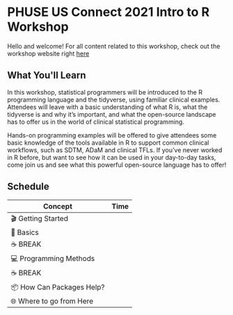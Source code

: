 # PHUSE US Connect 2021 Intro to R Workshop

Hello and welcome! For all content related to this workshop, check out the workshop website right [here](https://atorus-connect.eastus2.cloudapp.azure.com/phuse_intro_to_r_2021/)

## What You'll Learn
In this workshop, statistical programmers will be introduced to the R programming language and the tidyverse, using familiar clinical examples. Attendees will leave with a basic understanding of what R is, what the tidyverse is and why it’s important, and what the open-source landscape has to offer us in the world of clinical statistical programming.

Hands-on programming examples will be offered to give attendees some basic knowledge of the tools available in R to support common clinical workflows, such as SDTM, ADaM and clinical TFLs. If you’ve never worked in R before, but want to see how it can be used in your day-to-day tasks, come join us and see what this powerful open-source language has to offer!

## Schedule 

| Concept | Time | 
| --- | --- |
| 🎬 Getting Started | |
| 📓 Basics | |
| ☕ BREAK |
| 💻 Programming Methods | |
| ☕ BREAK |
| 📦 How Can Packages Help? | |
| 🌐 Where to go from Here | |
